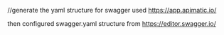 //generate the yaml structure for swagger used https://app.apimatic.io/

then configured swagger.yaml structure from https://editor.swagger.io/
